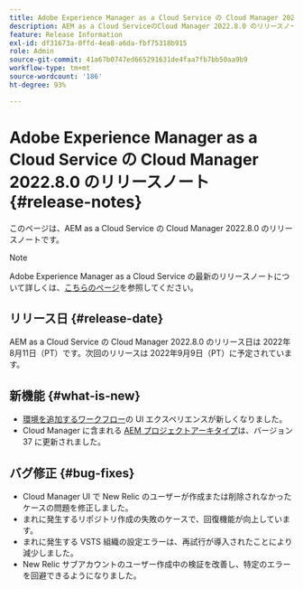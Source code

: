 ```yaml
---
title: Adobe Experience Manager as a Cloud Service の Cloud Manager 2022.8.0 のリリースノート
description: AEM as a Cloud ServiceのCloud Manager 2022.8.0 のリリースノート。
feature: Release Information
exl-id: df31673a-0ffd-4ea8-a6da-fbf75318b915
role: Admin
source-git-commit: 41a67b0747ed665291631de4faa7fb7bb50aa9b9
workflow-type: tm+mt
source-wordcount: '186'
ht-degree: 93%

---
```


# Adobe Experience Manager as a Cloud Service の Cloud Manager 2022.8.0 のリリースノート {#release-notes}

このページは、AEM as a Cloud Service の Cloud Manager 2022.8.0 のリリースノートです。

>[!NOTE]
>
>Adobe Experience Manager as a Cloud Service の最新のリリースノートについて詳しくは、[こちらのページ](/help/release-notes/release-notes-cloud/release-notes-current.md)を参照してください。

## リリース日 {#release-date}

AEM as a Cloud Service の Cloud Manager 2022.8.0 のリリース日は 2022年8月11日（PT）です。次回のリリースは 2022年9月9日（PT）に予定されています。

## 新機能 {#what-is-new}

* [環境を追加するワークフロー](/help/implementing/cloud-manager/manage-environments.md)の UI エクスペリエンスが新しくなりました。
* Cloud Manager に含まれる [AEM プロジェクトアーキタイプ](https://experienceleague.adobe.com/docs/experience-manager-core-components/using/developing/archetype/overview.html?lang=ja)は、バージョン 37 に更新されました。

## バグ修正 {#bug-fixes}

* Cloud Manager UI で New Relic のユーザーが作成または削除されなかったケースの問題を修正しました。
* まれに発生するリポジトリ作成の失敗のケースで、回復機能が向上しています。
* まれに発生する VSTS 組織の設定エラーは、再試行が導入されたことにより減少しました。
* New Relic サブアカウントのユーザー作成中の検証を改善し、特定のエラーを回避できるようになりました。
